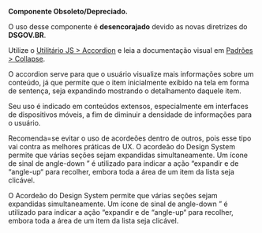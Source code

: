 <div class="br-message warning" role="alert">
    <div class="icon" aria-label="Componente Obsoleto">
        <i class="fas fa-exclamation-triangle fa-lg" aria-hidden="true"></i>
    </div>
    <div class="content">
        <p><strong>Componente Obsoleto/Depreciado.</strong></p>
        <p>O uso desse componente é <strong>desencorajado</strong> devido as novas diretrizes do <strong>DSGOV.BR</strong>.</p>
        <p>Utilize o <a href="/util/accordion/">Utilitário JS > Accordion</a> e leia a documentação visual em <a href="/padroes/collapse">Padrões > Collapse</a>.</p>
    </div>
</div>

O accordion serve para que o usuário visualize mais informações sobre um conteúdo, já que permite que o item inicialmente exibido na tela em forma de sentença, seja expandindo mostrando o detalhamento daquele item.

Seu uso é indicado em conteúdos extensos, especialmente em interfaces de dispositivos móveis, a fim de diminuir a densidade de informações para o usuário.

Recomenda=se evitar o uso de acordeões dentro de outros, pois esse tipo vai contra as melhores práticas de UX. O acordeão do Design System permite que várias seções sejam expandidas simultaneamente. Um ícone de sinal de angle-down ” é utilizado para indicar a ação “expandir e de “angle-up“ para recolher, embora toda a área de um item da lista seja clicável.

O Acordeão do Design System permite que várias seções sejam expandidas simultaneamente. Um ícone de sinal de angle-down ” é utilizado para indicar a ação “expandir e de “angle-up“ para recolher, embora toda a área de um item da lista seja clicável.
